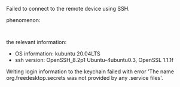Failed to connect to the remote device using SSH.

phenomenon:

```


```

the relevant information:

* OS information: kubuntu 20.04LTS
* ssh version: OpenSSH_8.2p1 Ubuntu-4ubuntu0.3, OpenSSL 1.1.1f

Writing login information to the keychain failed with error 'The name org.freedesktop.secrets was not provided by any .service files'.
